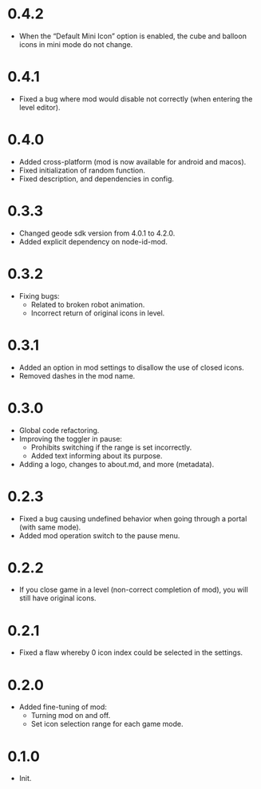 # 0.4.2
- When the “Default Mini Icon” option is enabled, the cube and balloon icons in mini mode do not change.

# 0.4.1
- Fixed a bug where mod would disable not correctly (when entering the level editor).

# 0.4.0
- Added cross-platform (mod is now available for android and macos).
- Fixed initialization of random function.
- Fixed description, and dependencies in config.

# 0.3.3
- Changed geode sdk version from 4.0.1 to 4.2.0.
- Added explicit dependency on node-id-mod.

# 0.3.2
- Fixing bugs:
  - Related to broken robot animation.
  - Incorrect return of original icons in level.

# 0.3.1
- Added an option in mod settings to disallow the use of closed icons.
- Removed dashes in the mod name.

# 0.3.0
- Global code refactoring.
- Improving the toggler in pause:
    - Prohibits switching if the range is set incorrectly.
    - Added text informing about its purpose.
- Adding a logo, changes to about.md, and more (metadata).

# 0.2.3
- Fixed a bug causing undefined behavior when going through a portal (with same mode).
- Added mod operation switch to the pause menu.

# 0.2.2
- If you close game in a level (non-correct completion of mod), you will still have original icons.

# 0.2.1
- Fixed a flaw whereby 0 icon index could be selected in the settings.

# 0.2.0
- Added fine-tuning of mod:
    - Turning mod on and off.
    - Set icon selection range for each game mode.

# 0.1.0
- Init.
